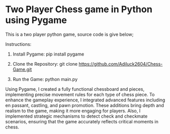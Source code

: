 # Two Player Chess game in Python using Pygame
This is a two player python game, source code is give below;

Instructions:
1. Install Pygame: 
   pip install pygame
   
2. Clone the Repository:
   git clone  https://github.com/Adiluck2604/Chess-Game.git
   
3. Run the Game:
   python main.py


Using Pygame, I created a fully functional chessboard and pieces, implementing precise movement rules for each type of chess piece. To enhance the gameplay experience, I integrated advanced features including en passant, castling, and pawn promotion. These additions bring depth and realism to the game, making it more engaging for players. Also, I implemented strategic mechanisms to detect check and checkmate scenarios, ensuring that the game accurately reflects critical moments in chess. 
